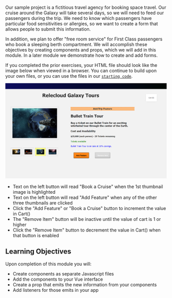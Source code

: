 Our sample project is a fictitious travel agency for booking space travel. Our cruise around the Galaxy will take several days, so we will need to feed our passengers during the trip. We need to know which passengers have particular food sensitivities or allergies, so we want to create a form that allows people to submit this information.

In addition, we plan to offer "free room service" for First Class passengers who book a sleeping berth compartment. We will accomplish these objectives by creating components and props, which we will add in this module. In a later module we demonstrate how to create and add forms.

If you completed the prior exercises, your HTML file should look like the image below when viewed in a browser. You can continue to build upon your own files, or you can use the files in our [`starting code`](link).

![Screenshot showing the HTML page with a selected product image on the left and 4 thumbnail images below it. The third thumbnail from the left is highlighted with a yellow background. Product name and description are displayed on the right, with two paragraphs of text about the Bullet Train Tour. Below this is a computed property displaying Cost and Availability information. At the bottom are two buttons labeled "Add Feature" and "Remove Item". The "Remove Item" button is disabled](../media/m08-start.png)
- Text on the left button will read "Book a Cruise" when the 1st thumbnail image is highlighted
- Text on the left button will read "Add Feature" when any of the other three thumbnails are clicked
- Click the "Add Feature" or "Book a Cruise" button to increment the value in Cart()
- The "Remove Item" button will be inactive until the value of cart is 1 or higher
- Click the "Remove Item" button to decrement the value in Cart() when that button is enabled

## Learning Objectives

Upon completion of this module you will:

- Create components as separate Javascript files
- Add the components to your Vue interface
- Create a prop that emits the new information from your components
- Add listeners for those emits in your app

